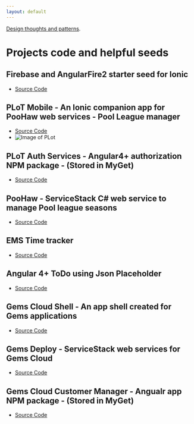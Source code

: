 ```yaml
---
layout: default
---
```


[Design thoughts and patterns](another-page).

# Projects code and helpful seeds

## Firebase and AngularFire2 starter seed for Ionic
  * [Source Code](https://github.com/jbphillips/AngularFire2Ionic3Starter)

## PLoT Mobile - An Ionic companion app for PooHaw web services - Pool League manager
  * [Source Code](https://github.com/jbphillips/PLoT.Mobile)
  * ![Image of PLot](https://raw.githubusercontent.com/jbphillips/projectImages/master/PLot1.png)

## PLoT Auth Services - Angular4+ authorization NPM package - (Stored in MyGet)
  * [Source Code](https://github.com/jbphillips/PLoT.Auth.Service)

## PooHaw - ServiceStack C# web service to manage Pool league seasons
  * [Source Code](https://github.com/jbphillips/PooHawServer)

## EMS Time tracker
  * [Source Code](https://github.com/jbphillips/EMS-Tracker)

## Angular 4+ ToDo using Json Placeholder
  * [Source Code](https://github.com/jbphillips/Angular4ToDoJsonServer)

## Gems Cloud Shell - An app shell created for Gems applications
  * [Source Code](https://github.com/jbphillips/zircon-shell)

## Gems Deploy - ServiceStack web services for Gems Cloud
  * [Source Code](https://github.com/jbphillips/Gems.Cloud.Deploy)

## Gems Cloud Customer Manager - Angualr app NPM package - (Stored in MyGet)
  * [Source Code](https://github.com/jbphillips/Gems.Cloud.CustomerManager)

<!-- Text can be **bold**, _italic_, or ~~strikethrough~~.

[Link to another page](another-page).

There should be whitespace between paragraphs.

There should be whitespace between paragraphs. We recommend including a README, or a file with information about your project.

# [](#header-1)Header 1

This is a normal paragraph following a header. GitHub is a code hosting platform for version control and collaboration. It lets you and others work together on projects from anywhere.

## [](#header-2)Header 2

> This is a blockquote following a header.
>
> When something is important enough, you do it even if the odds are not in your favor.

### [](#header-3)Header 3

```js
// Javascript code with syntax highlighting.
var fun = function lang(l) {
  dateformat.i18n = require('./lang/' + l)
  return true;
}
```

```ruby
# Ruby code with syntax highlighting
GitHubPages::Dependencies.gems.each do |gem, version|
  s.add_dependency(gem, "= #{version}")
end
```

#### [](#header-4)Header 4

*   This is an unordered list following a header.
*   This is an unordered list following a header.
*   This is an unordered list following a header.

##### [](#header-5)Header 5

1.  This is an ordered list following a header.
2.  This is an ordered list following a header.
3.  This is an ordered list following a header.

###### [](#header-6)Header 6

| head1        | head two          | three |
|:-------------|:------------------|:------|
| ok           | good swedish fish | nice  |
| out of stock | good and plenty   | nice  |
| ok           | good `oreos`      | hmm   |
| ok           | good `zoute` drop | yumm  |

### There's a horizontal rule below this.

* * *

### Here is an unordered list:

*   Item foo
*   Item bar
*   Item baz
*   Item zip

### And an ordered list:

1.  Item one
1.  Item two
1.  Item three
1.  Item four

### And a nested list:

- level 1 item
  - level 2 item
  - level 2 item
    - level 3 item
    - level 3 item
- level 1 item
  - level 2 item
  - level 2 item
  - level 2 item
- level 1 item
  - level 2 item
  - level 2 item
- level 1 item

### Small image

![](https://assets-cdn.github.com/images/icons/emoji/octocat.png)

### Large image

![](https://guides.github.com/activities/hello-world/branching.png)


### Definition lists can be used with HTML syntax.

<dl>
<dt>Name</dt>
<dd>Godzilla</dd>
<dt>Born</dt>
<dd>1952</dd>
<dt>Birthplace</dt>
<dd>Japan</dd>
<dt>Color</dt>
<dd>Green</dd>
</dl>

```
Long, single-line code blocks should not wrap. They should horizontally scroll if they are too long. This line should be long enough to demonstrate this.
```

```
The final element.
``` -->
